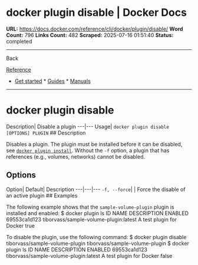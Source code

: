 # docker plugin disable | Docker Docs

**URL:** https://docs.docker.com/reference/cli/docker/plugin/disable/
**Word Count:** 796
**Links Count:** 482
**Scraped:** 2025-07-16 01:51:40
**Status:** completed

---

Back

[Reference](https://docs.docker.com/reference/)

  * [Get started](https://docs.docker.com/get-started/)   * [Guides](https://docs.docker.com/guides/)   * [Manuals](https://docs.docker.com/manuals/)

* * *

# docker plugin disable

Description| Disable a plugin   ---|---   Usage| `docker plugin disable [OPTIONS] PLUGIN`      ## Description

Disables a plugin. The plugin must be installed before it can be disabled, see [`docker plugin install`](https://docs.docker.com/reference/cli/docker/plugin/install/). Without the `-f` option, a plugin that has references \(e.g., volumes, networks\) cannot be disabled.

## Options

Option| Default| Description   ---|---|---   `-f, --force`| | Force the disable of an active plugin      ## Examples

The following example shows that the `sample-volume-plugin` plugin is installed and enabled:               $ docker plugin ls          ID            NAME                                    DESCRIPTION                ENABLED     69553ca1d123  tiborvass/sample-volume-plugin:latest   A test plugin for Docker   true     

To disable the plugin, use the following command:               $ docker plugin disable tiborvass/sample-volume-plugin          tiborvass/sample-volume-plugin          $ docker plugin ls          ID            NAME                                    DESCRIPTION                ENABLED     69553ca1d123  tiborvass/sample-volume-plugin:latest   A test plugin for Docker   false